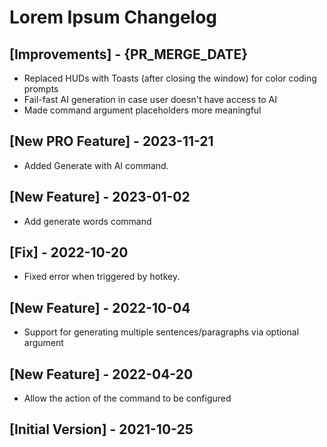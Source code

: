 # Lorem Ipsum Changelog

## [Improvements] - {PR_MERGE_DATE}

- Replaced HUDs with Toasts (after closing the window) for color coding prompts
- Fail-fast AI generation in case user doesn't have access to AI
- Made command argument placeholders more meaningful 

## [New PRO Feature] - 2023-11-21

- Added Generate with AI command.

## [New Feature] - 2023-01-02

- Add generate words command

## [Fix] - 2022-10-20

- Fixed error when triggered by hotkey.

## [New Feature] - 2022-10-04

- Support for generating multiple sentences/paragraphs via optional argument

## [New Feature] - 2022-04-20

- Allow the action of the command to be configured

## [Initial Version] - 2021-10-25

